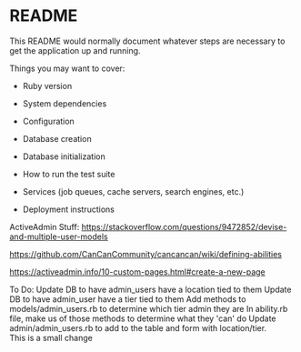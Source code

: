 # README

This README would normally document whatever steps are necessary to get the
application up and running.

Things you may want to cover:

* Ruby version

* System dependencies

* Configuration

* Database creation

* Database initialization

* How to run the test suite

* Services (job queues, cache servers, search engines, etc.)

* Deployment instructions

ActiveAdmin Stuff:
https://stackoverflow.com/questions/9472852/devise-and-multiple-user-models

https://github.com/CanCanCommunity/cancancan/wiki/defining-abilities

https://activeadmin.info/10-custom-pages.html#create-a-new-page


To Do:
    Update DB to have admin_users have a location tied to them
    Update DB to have admin_user have a tier tied to them
    Add methods to models/admin_users.rb to determine which tier admin they are
    In ability.rb file, make us of those methods to determine what they 'can' do
    Update admin/admin_users.rb to add to the table and form with location/tier.  
    This is a small change